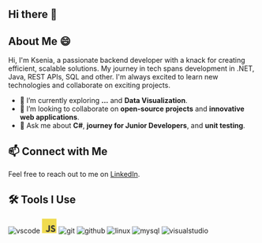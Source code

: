 ## Hi there 👋

<!--
**mecesina/mecesina** is a ✨ _special_ ✨ repository because its `README.md` (this file) appears on your GitHub profile.

Here are some ideas to get you started:

- 🔭 I’m currently working on ...
- 🌱 I’m currently learning ...
- 👯 I’m looking to collaborate on ...
- 🤔 I’m looking for help with ...
- 💬 Ask me about ...
- 📫 How to reach me: ...
- 😄 Pronouns: ...
- ⚡ Fun fact: ...
-->
## About Me 😄

Hi, I'm Ksenia, a passionate backend developer with a knack for creating efficient, scalable solutions. My journey in tech spans development in .NET, Java, REST APIs, SQL and other. I'm always excited to learn new technologies and collaborate on exciting projects.


- 🌱 I’m currently exploring **...** and **Data Visualization**.
- 🤝 I’m looking to collaborate on **open-source projects** and **innovative web applications**.
- 💬 Ask me about **C#**, **journey for Junior Developers**, and **unit testing**.
<!--
- 📫 How to reach me: [silentbob@example.com](silentbob@example.com)
- ⚡ Fun fact: I can solve a Rubik's cube in under a minute!


## 📚 My Writing & Content

I also enjoy sharing my knowledge through writing and blogging. Here are some of my latest posts:

- 📝 [Getting Started with Web Automation](https://medium.com/@silentBob/getting-started-with-web-automation) - An introduction to automating web tasks using Python and Selenium.
- 📖 [Building Scalable Web Applications](https://medium.com/@silentBob/building-scalable-web-applications) - A guide to best practices for developing scalable and maintainable web applications.
- 🗒️ [Data Visualization with Python](https://medium.com/@silentBob/data-visualization-with-python) - Exploring the power of data visualization using Python libraries.
-->

## 📫 Connect with Me

Feel free to reach out to me on [LinkedIn](https://www.linkedin.com/in/kseniagladkikh).
<!--
 or check out my [personal website](https://silentbob.dev).
-->
## 🛠️ Tools I Use

<p align="left">
<img src="https://cdn.jsdelivr.net/gh/devicons/devicon/icons/vscode/vscode-original.svg" alt="vscode" width="30" height="30"/>
<img src="https://raw.githubusercontent.com/devicons/devicon/master/icons/javascript/javascript-original.svg" alt="javascript" width="30" height="30" />
<!-- <img src="https://raw.githubusercontent.com/devicons/devicon/master/icons/react/react-original-wordmark.svg" alt="react" width="30" height="30" /> -->
<!-- <img src="https://cdn.jsdelivr.net/gh/devicons/devicon/icons/python/python-original.svg" alt="python" width="30" height="30"/> -->
<!-- <img src="https://cdn.jsdelivr.net/gh/devicons/devicon/icons/docker/docker-original.svg" alt="docker" width="30" height="30"/> -->
<img src="https://cdn.jsdelivr.net/gh/devicons/devicon/icons/git/git-original.svg" alt="git" width="30" height="30"/>
<img src="https://cdn.jsdelivr.net/gh/devicons/devicon/icons/github/github-original-wordmark.svg" alt="github" width="30" height="30"/>
<img src="https://cdn.jsdelivr.net/gh/devicons/devicon/icons/linux/linux-original.svg" alt="linux" width="30" height="30"/>
<img src="https://cdn.jsdelivr.net/gh/devicons/devicon/icons/mysql/mysql-original-wordmark.svg" alt="mysql" width="30" height="30"/>
<img src="https://cdn.jsdelivr.net/gh/devicons/devicon/icons/visualstudio/visualstudio-plain.svg" alt="visualstudio" width="30" height="30"/>
</p>

